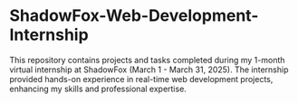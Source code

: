 # ShadowFox-Web-Development-Internship
This repository contains projects and tasks completed during my 1-month virtual internship at ShadowFox (March 1 - March 31, 2025). The internship provided hands-on experience in real-time web development projects, enhancing my skills and professional expertise.

